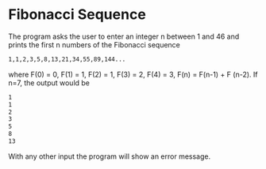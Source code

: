 
# Fibonacci Sequence

The program asks the user to enter an integer n between 1 and 46 and prints the first n numbers of the Fibonacci sequence
```sh
1,1,2,3,5,8,13,21,34,55,89,144...
```

where  F(0) = 0, F(1) = 1, F(2) = 1, F(3) = 2, F(4) = 3, F(n) = F(n-1) + F (n-2).
If n=7, the output would be
```sh
1
1
2
3
5
8
13
```
With any other input the program will show an error message.

